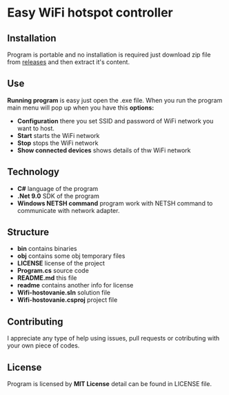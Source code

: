 # Easy WiFi hotspot controller
## Installation
Program is portable and no installation is required just download zip file from [releases](https://github.com/JaatrovyKnedlicek/Easy-Wifi-Hotspot-Controller/releases) and then extract it's content.
## Use
**Running program** is easy just open the .exe file. When you run the program main menu will pop up when you have this **options:**

 - **Configuration** there you set SSID and password of WiFi network you want to host.
 - **Start** starts the WiFi network
 - **Stop** stops the WiFi network
 - **Show connected devices** shows details of thw WiFi network
## Technology
 - **C#** language of the program
 - **.Net 9.0** SDK of the program
 - **Windows NETSH command** program work with NETSH command to communicate with network adapter.
 ## Structure
 
 - **bin** contains binaries
 - **obj** contains some obj temporary files
 - **LICENSE** license of the project
 - **Program.cs** source code
 - **README.md** this file
 - **readme** contains another info for license
 - **Wifi-hostovanie.sln** solution file
 - **Wifi-hostovanie.csproj** project file

## Contributing
I appreciate any type of help using issues, pull requests or cotributing with your own piece of codes.

## License
Program is licensed by **MIT License** detail can be found in LICENSE file.
